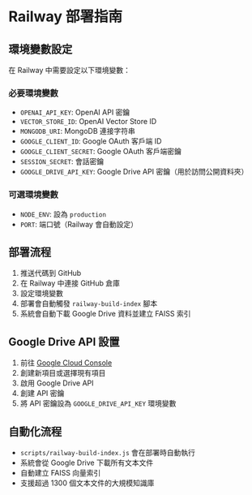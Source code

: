 # Railway 部署指南

## 環境變數設定

在 Railway 中需要設定以下環境變數：

### 必要環境變數
- `OPENAI_API_KEY`: OpenAI API 密鑰
- `VECTOR_STORE_ID`: OpenAI Vector Store ID  
- `MONGODB_URI`: MongoDB 連接字符串
- `GOOGLE_CLIENT_ID`: Google OAuth 客戶端 ID
- `GOOGLE_CLIENT_SECRET`: Google OAuth 客戶端密鑰
- `SESSION_SECRET`: 會話密鑰
- `GOOGLE_DRIVE_API_KEY`: Google Drive API 密鑰（用於訪問公開資料夾）

### 可選環境變數
- `NODE_ENV`: 設為 `production`
- `PORT`: 端口號（Railway 會自動設定）

## 部署流程

1. 推送代碼到 GitHub
2. 在 Railway 中連接 GitHub 倉庫
3. 設定環境變數
4. 部署會自動觸發 `railway-build-index` 腳本
5. 系統會自動下載 Google Drive 資料並建立 FAISS 索引

## Google Drive API 設置

1. 前往 [Google Cloud Console](https://console.cloud.google.com/)
2. 創建新項目或選擇現有項目
3. 啟用 Google Drive API
4. 創建 API 密鑰
5. 將 API 密鑰設為 `GOOGLE_DRIVE_API_KEY` 環境變數

## 自動化流程

- `scripts/railway-build-index.js` 會在部署時自動執行
- 系統會從 Google Drive 下載所有文本文件
- 自動建立 FAISS 向量索引
- 支援超過 1300 個文本文件的大規模知識庫 
